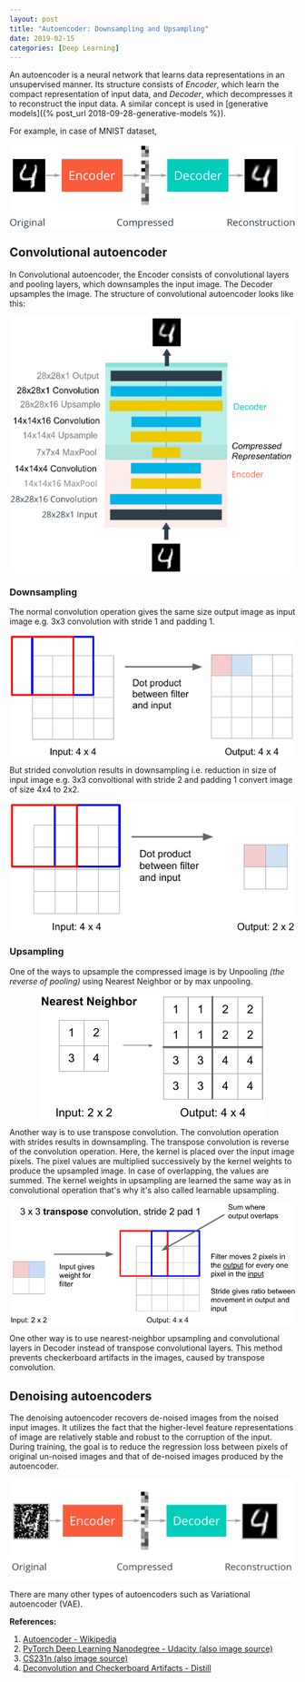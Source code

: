 ```yaml
---
layout: post
title: "Autoencoder: Downsampling and Upsampling"
date: 2019-02-15
categories: [Deep Learning]
---
```


An autoencoder is a neural network that learns data representations in an unsupervised manner. Its structure consists of *Encoder*, which learn the compact representation of input data, and *Decoder*, which decompresses it to reconstruct the input data. A similar concept is used in [generative models]({% post_url 2018-09-28-generative-models %}).

For example, in case of MNIST dataset,

<img src="/img/autoencoder_1.png" style="display: block; margin: auto; width: auto; max-width: 100%;">

## Convolutional autoencoder

In Convolutional autoencoder, the Encoder consists of convolutional layers and pooling layers, which downsamples the input image. The Decoder upsamples the image. The structure of convolutional autoencoder looks like this:

<img src="/img/autoencoder_3.png" style="display: block; margin: auto; width: auto; max-width: 100%;">

### Downsampling

The normal convolution operation gives the same size output image as input image e.g. 3x3 convolution with stride 1 and padding 1.

<img src="/img/downsampling1.png" style="display: block; margin: auto; width: auto; max-width: 100%;">

But strided convolution results in downsampling i.e. reduction in size of input image e.g. 3x3 convoltional with stride 2 and padding 1 convert image of size 4x4 to 2x2.

<img src="/img/downsampling.png" style="display: block; margin: auto; width: auto; max-width: 100%;">

### Upsampling

One of the ways to upsample the compressed image is by Unpooling *(the reverse of pooling)* using Nearest Neighbor or by max unpooling.

<img src="/img/upsampling1.png" style="display: block; margin: auto; width: auto; max-width: 100%;">

Another way is to use transpose convolution. The convolution operation with strides results in downsampling. The transpose convolution is reverse of the convolution operation. Here, the kernel is placed over the input image pixels. The pixel values are multiplied successively by the kernel weights to produce the upsampled image. In case of overlapping, the values are summed. The kernel weights in upsampling are learned the same way as in convolutional operation that's why it's also called learnable upsampling.

<img src="/img/upsampling2.png" style="display: block; margin: auto; width: auto; max-width: 100%;">

One other way is to use nearest-neighbor upsampling and convolutional layers in Decoder instead of transpose convolutional layers. This method prevents checkerboard artifacts in the images, caused by transpose convolution.

## Denoising autoencoders

The denoising autoencoder recovers de-noised images from the noised input images. It utilizes the fact that the higher-level feature representations of image are relatively stable and robust to the corruption of the input. During training, the goal is to reduce the regression loss between pixels of original un-noised images and that of de-noised images produced by the autoencoder.

<img src="/img/autoencoder_denoise.png" style="display: block; margin: auto; width: auto; max-width: 100%;">

There are many other types of autoencoders such as Variational autoencoder (VAE).

**References:**  
1. [Autoencoder - Wikipedia](https://en.wikipedia.org/wiki/Autoencoder)  
2. [PyTorch Deep Learning Nanodegree - Udacity (also image source)](https://in.udacity.com/course/deep-learning-nanodegree--nd101)  
3. [CS231n (also image source)](http://cs231n.stanford.edu/) 
4. [Deconvolution and Checkerboard Artifacts - Distill](https://distill.pub/2016/deconv-checkerboard/)  